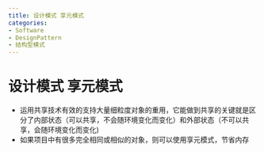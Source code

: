 ```yaml
---
title: 设计模式 享元模式
categories:
- Software
- DesignPattern
- 结构型模式
---
```

# 设计模式 享元模式

- 运用共享技术有效的支持大量细粒度对象的重用，它能做到共享的关键就是区分了内部状态（可以共享，不会随环境变化而变化）和外部状态（不可以共享，会随环境变化而变化)
- 如果项目中有很多完全相同或相似的对象，则可以使用享元模式，节省内存